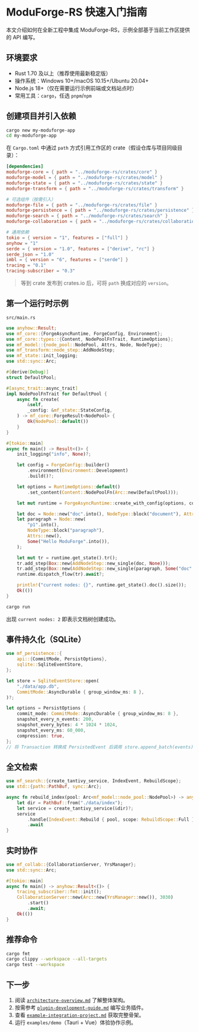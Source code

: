 ﻿# ModuForge-RS 快速入门指南

本文介绍如何在全新工程中集成 ModuForge-RS，示例全部基于当前工作区提供的 API 编写。

## 环境要求
- Rust 1.70 及以上（推荐使用最新稳定版）
- 操作系统：Windows 10+/macOS 10.15+/Ubuntu 20.04+
- Node.js 18+（仅在需要运行示例前端或文档站点时）
- 常用工具：`cargo`，任选 `pnpm`/`npm`

## 创建项目并引入依赖

```bash
cargo new my-moduforge-app
cd my-moduforge-app
```

在 `Cargo.toml` 中通过 `path` 方式引用工作区的 crate（假设仓库与项目同级目录）：

```toml
[dependencies]
moduforge-core = { path = "../moduforge-rs/crates/core" }
moduforge-model = { path = "../moduforge-rs/crates/model" }
moduforge-state = { path = "../moduforge-rs/crates/state" }
moduforge-transform = { path = "../moduforge-rs/crates/transform" }

# 可选组件（按需引入）
moduforge-file = { path = "../moduforge-rs/crates/file" }
moduforge-persistence = { path = "../moduforge-rs/crates/persistence" }
moduforge-search = { path = "../moduforge-rs/crates/search" }
moduforge-collaboration = { path = "../moduforge-rs/crates/collaboration" }

# 通用依赖
tokio = { version = "1", features = ["full"] }
anyhow = "1"
serde = { version = "1.0", features = ["derive", "rc"] }
serde_json = "1.0"
imbl = { version = "6", features = ["serde"] }
tracing = "0.1"
tracing-subscriber = "0.3"
```

> 等到 crate 发布到 crates.io 后，可将 `path` 换成对应的 `version`。

## 第一个运行时示例

`src/main.rs`

```rust
use anyhow::Result;
use mf_core::{ForgeAsyncRuntime, ForgeConfig, Environment};
use mf_core::types::{Content, NodePoolFnTrait, RuntimeOptions};
use mf_model::{node_pool::NodePool, Attrs, Node, NodeType};
use mf_transform::node_step::AddNodeStep;
use mf_state::init_logging;
use std::sync::Arc;

#[derive(Debug)]
struct DefaultPool;

#[async_trait::async_trait]
impl NodePoolFnTrait for DefaultPool {
    async fn create(
        &self,
        _config: &mf_state::StateConfig,
    ) -> mf_core::ForgeResult<NodePool> {
        Ok(NodePool::default())
    }
}

#[tokio::main]
async fn main() -> Result<()> {
    init_logging("info", None)?;

    let config = ForgeConfig::builder()
        .environment(Environment::Development)
        .build()?;

    let options = RuntimeOptions::default()
        .set_content(Content::NodePoolFn(Arc::new(DefaultPool)));

    let mut runtime = ForgeAsyncRuntime::create_with_config(options, config).await?;

    let doc = Node::new("doc".into(), NodeType::block("document"), Attrs::new(), None);
    let paragraph = Node::new(
        "p1".into(),
        NodeType::block("paragraph"),
        Attrs::new(),
        Some("Hello ModuForge".into()),
    );

    let mut tr = runtime.get_state().tr();
    tr.add_step(Box::new(AddNodeStep::new_single(doc, None)));
    tr.add_step(Box::new(AddNodeStep::new_single(paragraph, Some("doc".into()))));
    runtime.dispatch_flow(tr).await?;

    println!("current nodes: {}", runtime.get_state().doc().size());
    Ok(())
}
```

```bash
cargo run
```

出现 `current nodes: 2` 即表示文档树创建成功。

## 事件持久化（SQLite）

```rust
use mf_persistence::{
    api::{CommitMode, PersistOptions},
    sqlite::SqliteEventStore,
};

let store = SqliteEventStore::open(
    "./data/app.db",
    CommitMode::AsyncDurable { group_window_ms: 8 },
)?;

let options = PersistOptions {
    commit_mode: CommitMode::AsyncDurable { group_window_ms: 8 },
    snapshot_every_n_events: 200,
    snapshot_every_bytes: 4 * 1024 * 1024,
    snapshot_every_ms: 60_000,
    compression: true,
};
// 将 Transaction 转换成 PersistedEvent 后调用 store.append_batch(events).await?
```

## 全文检索

```rust
use mf_search::{create_tantivy_service, IndexEvent, RebuildScope};
use std::{path::PathBuf, sync::Arc};

async fn rebuild_index(pool: Arc<mf_model::node_pool::NodePool>) -> anyhow::Result<()> {
    let dir = PathBuf::from("./data/index");
    let service = create_tantivy_service(&dir)?;
    service
        .handle(IndexEvent::Rebuild { pool, scope: RebuildScope::Full })
        .await
}
```

## 实时协作

```rust
use mf_collab::{CollaborationServer, YrsManager};
use std::sync::Arc;

#[tokio::main]
async fn main() -> anyhow::Result<()> {
    tracing_subscriber::fmt::init();
    CollaborationServer::new(Arc::new(YrsManager::new()), 3030)
        .start()
        .await;
    Ok(())
}
```

## 推荐命令

```bash
cargo fmt
cargo clippy --workspace --all-targets
cargo test --workspace
```

## 下一步

1. 阅读 [`architecture-overview.md`](./architecture-overview.md) 了解整体架构。
2. 按需参考 [`plugin-development-guide.md`](./plugin-development-guide.md) 编写业务插件。
3. 查看 [`example-integration-project.md`](./example-integration-project.md) 获取完整骨架。
4. 运行 `examples/demo`（Tauri + Vue）体验协作示例。
